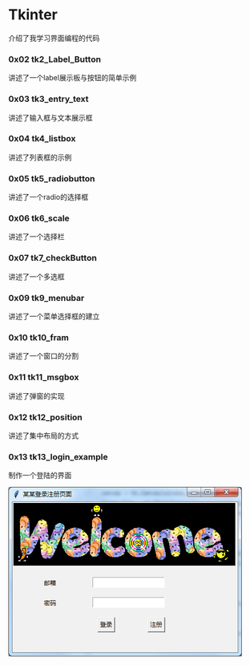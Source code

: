 # Tkinter
介绍了我学习界面编程的代码


### 0x02 tk2_Label_Button

讲述了一个label展示板与按钮的简单示例

### 0x03 tk3_entry_text

讲述了输入框与文本展示框

### 0x04 tk4_listbox

讲述了列表框的示例

### 0x05 tk5_radiobutton

讲述了一个radio的选择框

### 0x06 tk6_scale

讲述了一个选择栏

### 0x07 tk7_checkButton

讲述了一个多选框



### 0x09 tk9_menubar

讲述了一个菜单选择框的建立



### 0x10 tk10_fram

讲述了一个窗口的分割


### 0x11 tk11_msgbox

讲述了弹窗的实现


### 0x12 tk12_position

讲述了集中布局的方式


### 0x13 tk13_login_example

制作一个登陆的界面

![](https://raw.githubusercontent.com/Hatcat123/GraphicBed/master/Img/20190311165500.png)

